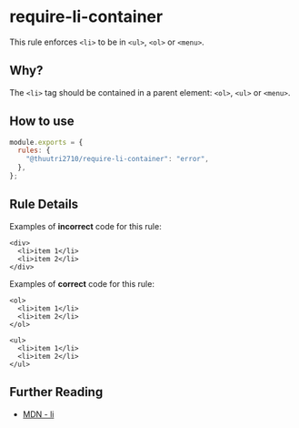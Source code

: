 # require-li-container

This rule enforces `<li>` to be in `<ul>`, `<ol>` or `<menu>`.

## Why?

The `<li>` tag should be contained in a parent element: `<ol>`, `<ul>` or `<menu>`.

## How to use

```js,.eslintrc.js
module.exports = {
  rules: {
    "@thuutri2710/require-li-container": "error",
  },
};
```

## Rule Details

Examples of **incorrect** code for this rule:

```html,incorrect
<div>
  <li>item 1</li>
  <li>item 2</li>
</div>
```

Examples of **correct** code for this rule:

```html,correct
<ol>
  <li>item 1</li>
  <li>item 2</li>
</ol>

<ul>
  <li>item 1</li>
  <li>item 2</li>
</ul>
```

## Further Reading

- [MDN - li](https://developer.mozilla.org/en-US/docs/Web/HTML/Element/li)
